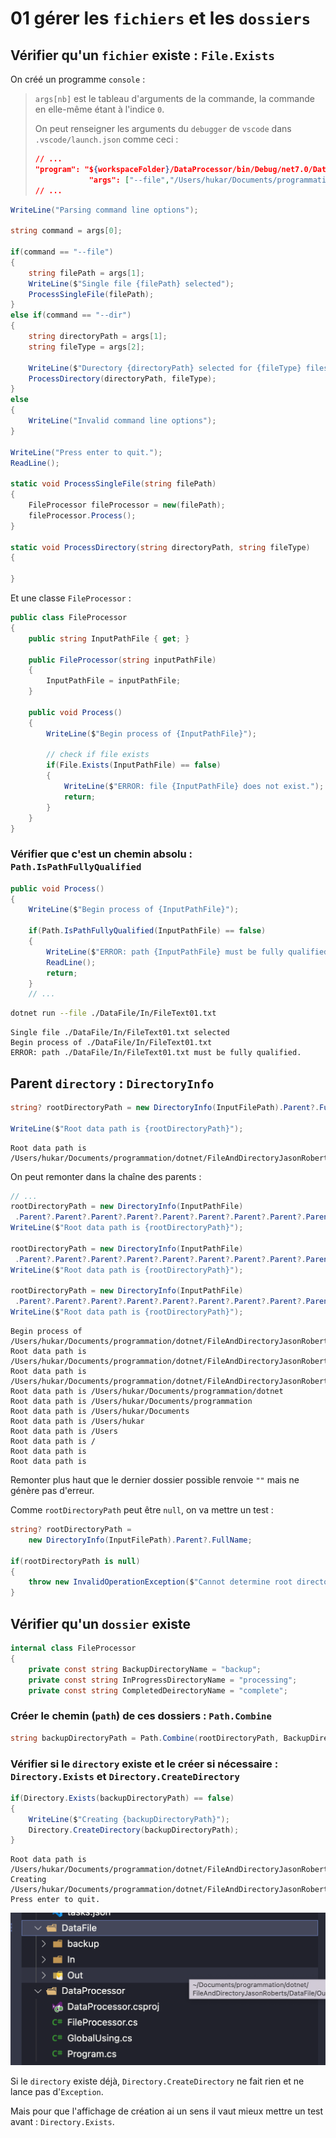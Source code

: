 # 01 gérer les `fichiers` et les `dossiers`



## Vérifier qu'un `fichier` existe : `File.Exists`

On créé un programme `console` :

> `args[nb]` est le tableau d'arguments de la commande, la commande en elle-même étant à l'indice `0`.
>
> On peut renseigner les arguments du `debugger` de `vscode` dans `.vscode/launch.json` comme ceci :
>
> ```json
> // ...
> "program": "${workspaceFolder}/DataProcessor/bin/Debug/net7.0/DataProcessor.dll",
>             "args": ["--file","/Users/hukar/Documents/programmation/dotnet/FileAndDirectoryJasonRoberts/DataFile/FileText01.txt"],
> // ...
> ```
>
> 

```cs
WriteLine("Parsing command line options");

string command = args[0]; 

if(command == "--file")
{
    string filePath = args[1];
    WriteLine($"Single file {filePath} selected");
    ProcessSingleFile(filePath);
}
else if(command == "--dir")
{
    string directoryPath = args[1];
    string fileType = args[2];
    
    WriteLine($"Durectory {directoryPath} selected for {fileType} files");
    ProcessDirectory(directoryPath, fileType);
}
else
{
    WriteLine("Invalid command line options");
}

WriteLine("Press enter to quit.");
ReadLine();

static void ProcessSingleFile(string filePath)
{
    FileProcessor fileProcessor = new(filePath);
    fileProcessor.Process();
}

static void ProcessDirectory(string directoryPath, string fileType)
{
    
}
```



Et une classe `FileProcessor` :

```cs
public class FileProcessor
{
    public string InputPathFile { get; }

    public FileProcessor(string inputPathFile)
    {
        InputPathFile = inputPathFile;
    }

    public void Process()
    {
        WriteLine($"Begin process of {InputPathFile}");
        
        // check if file exists
        if(File.Exists(InputPathFile) == false)
        {
            WriteLine($"ERROR: file {InputPathFile} does not exist.");
            return;
        }
    }
}
```



### Vérifier que c'est un chemin absolu : `Path.IsPathFullyQualified`

```cs
public void Process()
{
    WriteLine($"Begin process of {InputPathFile}");

    if(Path.IsPathFullyQualified(InputPathFile) == false)
    {
        WriteLine($"ERROR: path {InputPathFile} must be fully qualified.");
        ReadLine();
        return;
    }
    // ...
```

```bash
dotnet run --file ./DataFile/In/FileText01.txt
```

```
Single file ./DataFile/In/FileText01.txt selected
Begin process of ./DataFile/In/FileText01.txt
ERROR: path ./DataFile/In/FileText01.txt must be fully qualified.
```



## Parent `directory` : `DirectoryInfo`

```cs
string? rootDirectoryPath = new DirectoryInfo(InputFilePath).Parent?.FullName;

WriteLine($"Root data path is {rootDirectoryPath}");
```

```
Root data path is /Users/hukar/Documents/programmation/dotnet/FileAndDirectoryJasonRoberts/DataFile/In
```

On peut remonter dans la chaîne des parents :

```cs
// ...
rootDirectoryPath = new DirectoryInfo(InputPathFile)
 .Parent?.Parent?.Parent?.Parent?.Parent?.Parent?.Parent?.Parent?.Parent?.FullName;
WriteLine($"Root data path is {rootDirectoryPath}");

rootDirectoryPath = new DirectoryInfo(InputPathFile)
 .Parent?.Parent?.Parent?.Parent?.Parent?.Parent?.Parent?.Parent?.Parent?.Parent?.FullName;
WriteLine($"Root data path is {rootDirectoryPath}");

rootDirectoryPath = new DirectoryInfo(InputPathFile)
 .Parent?.Parent?.Parent?.Parent?.Parent?.Parent?.Parent?.Parent?.Parent?.Parent?.Parent?.FullName;
WriteLine($"Root data path is {rootDirectoryPath}");
```

```
Begin process of /Users/hukar/Documents/programmation/dotnet/FileAndDirectoryJasonRoberts/DataFile/In/FileText01.txt
Root data path is /Users/hukar/Documents/programmation/dotnet/FileAndDirectoryJasonRoberts/DataFile
Root data path is /Users/hukar/Documents/programmation/dotnet/FileAndDirectoryJasonRoberts
Root data path is /Users/hukar/Documents/programmation/dotnet
Root data path is /Users/hukar/Documents/programmation
Root data path is /Users/hukar/Documents
Root data path is /Users/hukar
Root data path is /Users
Root data path is /
Root data path is 
Root data path is 
```

Remonter plus haut que le dernier dossier possible renvoie `""` mais ne génère pas d'erreur.

Comme `rootDirectoryPath` peut être `null`, on va mettre un test :

```cs
string? rootDirectoryPath = 
    new DirectoryInfo(InputFilePath).Parent?.FullName;

if(rootDirectoryPath is null)
{
    throw new InvalidOperationException($"Cannot determine root directory path {rootDirectoryPath}");
}
```



## Vérifier qu'un `dossier` existe

```cs
internal class FileProcessor
{
	private const string BackupDirectoryName = "backup";
    private const string InProgressDirectoryName = "processing";
    private const string CompletedDeirectoryName = "complete";

```



### Créer le chemin (`path`) de ces dossiers : `Path.Combine`

```cs
string backupDirectoryPath = Path.Combine(rootDirectoryPath, BackupDirectoryName);
```



### Vérifier si le `directory` existe et le créer si nécessaire : `Directory.Exists` et `Directory.CreateDirectory`

```cs
if(Directory.Exists(backupDirectoryPath) == false)
{
    WriteLine($"Creating {backupDirectoryPath}");
    Directory.CreateDirectory(backupDirectoryPath);
}
```

```
Root data path is /Users/hukar/Documents/programmation/dotnet/FileAndDirectoryJasonRoberts/DataFile
Creating /Users/hukar/Documents/programmation/dotnet/FileAndDirectoryJasonRoberts/DataFile/backup
Press enter to quit.

```

<img src="assets/craeting-directory-beautiful-photo.png" alt="craeting-directory-beautiful-photo" style="zoom:50%;" />

Si le `directory` existe déjà, `Directory.CreateDirectory` ne fait rien et ne lance pas d'`Exception`.

Mais pour que l'affichage de création ai un sens il vaut mieux mettre un test avant : `Directory.Exists`.

















